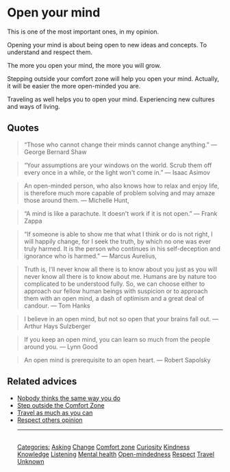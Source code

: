 # Open your mind

This is one of the most important ones, in my opinion.

Opening your mind is about being open to new ideas and concepts. To understand and respect them.

The more you open your mind, the more you will grow.

Stepping outside your comfort zone will help you open your mind. Actually, it will be easier the more open-minded you are.

Traveling as well helps you to open your mind. Experiencing new cultures and ways of living.

## Quotes

> “Those who cannot change their minds cannot change anything.” ― George Bernard Shaw

> “Your assumptions are your windows on the world. Scrub them off every once in a while, or the light won't come in.” ― Isaac Asimov

> An open-minded person, who also knows how to relax and enjoy life, is therefore much more capable of problem solving and may amaze those around them. ― Michelle Hunt,

> “A mind is like a parachute. It doesn't work if it is not open.” ― Frank Zappa

> “If someone is able to show me that what I think or do is not right, I will happily change, for I seek the truth, by which no one was ever truly harmed. It is the person who continues in his self-deception and ignorance who is harmed.” ― Marcus Aurelius,

> Truth is, I'll never know all there is to know about you just as you will never know all there is to know about me. Humans are by nature too complicated to be understood fully. So, we can choose either to approach our fellow human beings with suspicion or to approach them with an open mind, a dash of optimism and a great deal of candour. ― Tom Hanks

> I believe in an open mind, but not so open that your brains fall out. ― Arthur Hays Sulzberger

> If you keep an open mind, you can learn so much from the people around you. ― Lynn Good

> An open mind is prerequisite to an open heart. ― Robert Sapolsky

## Related advices

- [Nobody thinks the same way you do](Nobody%20thinks%20the%20same%20way%20you%20do/index.md)
- [Step outside the Comfort Zone](Step%20outside%20the%20Comfort%20Zone/index.md)
- [Travel as much as you can](Travel%20as%20much%20as%20you%20can/index.md)
- [Respect others opinion](Respect%20others%20opinion/index.md)<hr/><br/>[Categories:](Categories/index.md) [Asking](Categories/Asking.md) [Change](Categories/Change.md) [Comfort zone](Categories/Comfort%20zone.md) [Curiosity](Categories/Curiosity.md) [Kindness](Categories/Kindness.md) [Knowledge](Categories/Knowledge.md) [Listening](Categories/Listening.md) [Mental health](Categories/Mental%20health.md) [Open-mindedness](Categories/Open-mindedness.md) [Respect](Categories/Respect.md) [Travel](Categories/Travel.md) [Unknown](Categories/Unknown.md)